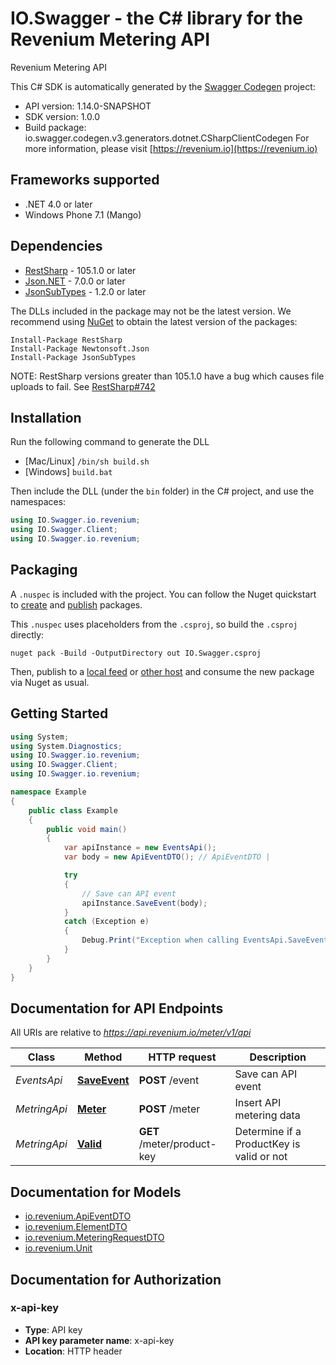 # IO.Swagger - the C# library for the Revenium Metering API

Revenium Metering API

This C# SDK is automatically generated by the [Swagger Codegen](https://github.com/swagger-api/swagger-codegen) project:

- API version: 1.14.0-SNAPSHOT
- SDK version: 1.0.0
- Build package: io.swagger.codegen.v3.generators.dotnet.CSharpClientCodegen
    For more information, please visit [https://revenium.io](https://revenium.io)

<a name="frameworks-supported"></a>
## Frameworks supported
- .NET 4.0 or later
- Windows Phone 7.1 (Mango)

<a name="dependencies"></a>
## Dependencies
- [RestSharp](https://www.nuget.org/packages/RestSharp) - 105.1.0 or later
- [Json.NET](https://www.nuget.org/packages/Newtonsoft.Json/) - 7.0.0 or later
- [JsonSubTypes](https://www.nuget.org/packages/JsonSubTypes/) - 1.2.0 or later

The DLLs included in the package may not be the latest version. We recommend using [NuGet](https://docs.nuget.org/consume/installing-nuget) to obtain the latest version of the packages:
```
Install-Package RestSharp
Install-Package Newtonsoft.Json
Install-Package JsonSubTypes
```

NOTE: RestSharp versions greater than 105.1.0 have a bug which causes file uploads to fail. See [RestSharp#742](https://github.com/restsharp/RestSharp/issues/742)

<a name="installation"></a>
## Installation
Run the following command to generate the DLL
- [Mac/Linux] `/bin/sh build.sh`
- [Windows] `build.bat`

Then include the DLL (under the `bin` folder) in the C# project, and use the namespaces:
```csharp
using IO.Swagger.io.revenium;
using IO.Swagger.Client;
using IO.Swagger.io.revenium;
```
<a name="packaging"></a>
## Packaging

A `.nuspec` is included with the project. You can follow the Nuget quickstart to [create](https://docs.microsoft.com/en-us/nuget/quickstart/create-and-publish-a-package#create-the-package) and [publish](https://docs.microsoft.com/en-us/nuget/quickstart/create-and-publish-a-package#publish-the-package) packages.

This `.nuspec` uses placeholders from the `.csproj`, so build the `.csproj` directly:

```
nuget pack -Build -OutputDirectory out IO.Swagger.csproj
```

Then, publish to a [local feed](https://docs.microsoft.com/en-us/nuget/hosting-packages/local-feeds) or [other host](https://docs.microsoft.com/en-us/nuget/hosting-packages/overview) and consume the new package via Nuget as usual.

<a name="getting-started"></a>
## Getting Started

```csharp
using System;
using System.Diagnostics;
using IO.Swagger.io.revenium;
using IO.Swagger.Client;
using IO.Swagger.io.revenium;

namespace Example
{
    public class Example
    {
        public void main()
        {
            var apiInstance = new EventsApi();
            var body = new ApiEventDTO(); // ApiEventDTO | 

            try
            {
                // Save can API event
                apiInstance.SaveEvent(body);
            }
            catch (Exception e)
            {
                Debug.Print("Exception when calling EventsApi.SaveEvent: " + e.Message );
            }
        }
    }
}
```

<a name="documentation-for-api-endpoints"></a>
## Documentation for API Endpoints

All URIs are relative to *https://api.revenium.io/meter/v1/api*

Class | Method | HTTP request | Description
------------ | ------------- | ------------- | -------------
*EventsApi* | [**SaveEvent**](docs/EventsApi.md#saveevent) | **POST** /event | Save can API event
*MetringApi* | [**Meter**](docs/MetringApi.md#meter) | **POST** /meter | Insert API metering data
*MetringApi* | [**Valid**](docs/MetringApi.md#valid) | **GET** /meter/product-key | Determine if a ProductKey is valid or not

<a name="documentation-for-models"></a>
## Documentation for Models

 - [io.revenium.ApiEventDTO](docs/ApiEventDTO.md)
 - [io.revenium.ElementDTO](docs/ElementDTO.md)
 - [io.revenium.MeteringRequestDTO](docs/MeteringRequestDTO.md)
 - [io.revenium.Unit](docs/Unit.md)

<a name="documentation-for-authorization"></a>
## Documentation for Authorization

<a name="x-api-key"></a>
### x-api-key

- **Type**: API key
- **API key parameter name**: x-api-key
- **Location**: HTTP header

